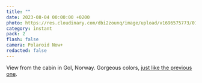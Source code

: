 ```yaml
---
title: ""
date: 2023-08-04 00:00:00 +0200
photo: https://res.cloudinary.com/dbi2zounq/image/upload/v1696575773/014_afrdc5.jpg
category: instant
pack: 2
flash: false
camera: Polaroid Now+
redacted: false
---
```

View from the cabin in Gol, Norway. Gorgeous colors, [just like the previous one](/2023-08-04-00-00-00). 